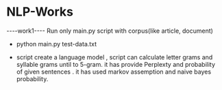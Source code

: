# NLP-Works



----work1----
Run only main.py script with corpus(like article, document)
- python main.py test-data.txt

* script create a language model , script can calculate letter grams and syllable grams until to 5-gram. it has provide Perplexty and probability of given sentences . it has used markov assemption and naive bayes probability.

   
